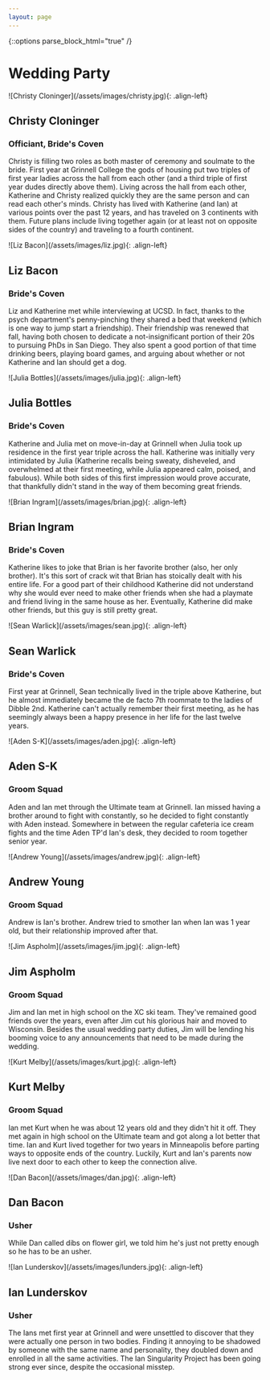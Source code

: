```yaml
---
layout: page
---
```


{::options parse_block_html="true" /}

# Wedding Party

<section class="bios">
![Christy Cloninger](/assets/images/christy.jpg){: .align-left}

## Christy Cloninger
### Officiant, Bride's Coven

Christy is filling two roles as both master of ceremony and soulmate to the bride. First year at Grinnell College the gods of housing put two triples of first year ladies across the hall from each other (and a third triple of first year dudes directly above them). Living across the hall from each other, Katherine and Christy realized quickly they are the same person and can read each other's minds. Christy has lived with Katherine (and Ian)  at various points over the past 12 years, and has traveled on 3 continents with them. Future plans include living together again (or at least not on opposite sides of the country) and traveling to a fourth continent.
</section>

<section class="bios">
![Liz Bacon](/assets/images/liz.jpg){: .align-left}

## Liz Bacon
### Bride's Coven

Liz and Katherine met while interviewing at UCSD. In fact, thanks to the psych department's penny-pinching they shared a bed that weekend (which is one way to jump start a friendship). Their friendship was renewed that fall, having both chosen to dedicate a not-insignificant portion of their 20s to pursuing PhDs in San Diego. They also spent a good portion of that time drinking beers, playing board games, and arguing about whether or not Katherine and Ian should get a dog.
</section>

<section class="bios">
![Julia Bottles](/assets/images/julia.jpg){: .align-left}

## Julia Bottles
### Bride's Coven

Katherine and Julia met on move-in-day at Grinnell when Julia took up residence in the first year triple across the hall. Katherine was initially very intimidated by Julia (Katherine recalls being sweaty, disheveled, and overwhelmed at their first meeting, while Julia appeared calm, poised, and fabulous). While both sides of this first impression would prove accurate, that thankfully didn't stand in the way of them becoming great friends.
</section>

<section class="bios">
![Brian Ingram](/assets/images/brian.jpg){: .align-left}

## Brian Ingram
### Bride's Coven

Katherine likes to joke that Brian is her favorite brother (also, her only brother). It's this sort of crack wit that Brian has stoically dealt with his entire life. For a good part of their childhood Katherine did not understand why she would ever need to make other friends when she had a playmate and friend living in the same house as her. Eventually, Katherine did make other friends, but this guy is still pretty great.
</section>

<section class="bios">
![Sean Warlick](/assets/images/sean.jpg){: .align-left}

## Sean Warlick
### Bride's Coven

First year at Grinnell, Sean technically lived in the triple above Katherine, but he almost immediately became the de facto 7th roommate to the ladies of Dibble 2nd. Katherine can't actually remember their first meeting, as he has seemingly always been a happy presence in her life for the last twelve years.
</section>

<section class="bios">
![Aden S-K](/assets/images/aden.jpg){: .align-left}

## Aden S-K
### Groom Squad

Aden and Ian met through the Ultimate team at Grinnell. Ian missed having a brother around to fight with constantly, so he decided to fight constantly with Aden instead. Somewhere in between the regular cafeteria ice cream fights and the time Aden TP'd Ian's desk, they decided to room together senior year.
</section>

<section class="bios">
![Andrew Young](/assets/images/andrew.jpg){: .align-left}

## Andrew Young
### Groom Squad

Andrew is Ian's brother. Andrew tried to smother Ian when Ian was 1 year old, but their relationship improved after that.
</section>

<section class="bios">
![Jim Aspholm](/assets/images/jim.jpg){: .align-left}

## Jim Aspholm
### Groom Squad

Jim and Ian met in high school on the XC ski team. They've remained good friends over the years, even after Jim cut his glorious hair and moved to Wisconsin. Besides the usual wedding party duties, Jim will be lending his booming voice to any announcements that need to be made during the wedding.
</section>

<section class="bios">
![Kurt Melby](/assets/images/kurt.jpg){: .align-left}

## Kurt Melby
### Groom Squad

Ian met Kurt when he was about 12 years old and they didn't hit it off. They met again in high school on the Ultimate team and got along a lot better that time. Ian and Kurt lived together for two years in Minneapolis before parting ways to opposite ends of the country. Luckily, Kurt and Ian's parents now live next door to each other to keep the connection alive.
</section>

<section class="bios">
![Dan Bacon](/assets/images/dan.jpg){: .align-left}

## Dan Bacon
### Usher

While Dan called dibs on flower girl, we told him he's just not pretty enough so he has to be an usher.
</section>

<section class="bios">
![Ian Lunderskov](/assets/images/lunders.jpg){: .align-left}

## Ian Lunderskov
### Usher

The Ians met first year at Grinnell and were unsettled to discover that they were actually one person in two bodies. Finding it annoying to be shadowed by someone with the same name and personality, they doubled down and enrolled in all the same activities. The Ian Singularity Project has been going strong ever since, despite the occasional misstep.
</section>
